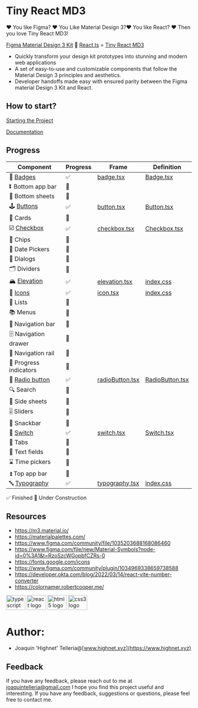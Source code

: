 # Tiny React MD3

❤️ You like Figma? ❤️ You Like Material Design 3?❤️ You like React? ❤️ Then you love Tiny React MD3!

[Figma Material Design 3 Kit](https://www.figma.com/community/file/1035203688168086460) 🤝 [React.ts](https://developer.okta.com/blog/2022/03/14/react-vite-number-converter) = [Tiny React MD3](https://github.com/highnet/Tiny-React-MD3/)

* Quickly transform your design kit prototypes into stunning and modern web applications
* A set of easy-to-use and customizable components that follow the Material Design 3 principles and aesthetics.
* Developer handoffs made easy with ensured parity between the Figma material Design 3 Kit and React.



## How to start?
[Starting the Project](https://github.com/highnet/Tiny-React-MD3/blob/master/Tiny-React-MD3/readme.md)

[Documentation](https://github.com/highnet/Tiny-React-MD3/blob/master/Tiny-React-MD3/src/readme.md)

## Progress
| Component | Progress | Frame | Definition | 
|-----------|----------|-------|------------|
| 📛 [Badges](https://github.com/highnet/Tiny-React-MD3/blob/master/Tiny-React-MD3/src/readme.md#-badge) | ✅ | [badge.tsx](https://github.com/highnet/Tiny-React-MD3/blob/master/Tiny-React-MD3/src/Badge/Frame/badge.tsx) | [Badge.tsx](https://github.com/highnet/Tiny-React-MD3/blob/master/Tiny-React-MD3/src/Badge/Badge.tsx) | 
| ⏬ Bottom app bar | 🚧 | | |
| 🔽 Bottom sheets | 🚧 | | |
| 🕹️ [Buttons](https://github.com/highnet/Tiny-React-MD3/blob/master/Tiny-React-MD3/src/readme.md#%EF%B8%8F-buttons) | ✅ | [button.tsx](https://github.com/highnet/Tiny-React-MD3/blob/master/Tiny-React-MD3/src/Button/Frame/button.tsx) | [Button.tsx](https://github.com/highnet/Tiny-React-MD3/blob/master/Tiny-React-MD3/src/Button/Button.tsx) |
| 🪪 Cards | 🚧 | | |
| ☑️ [Checkbox](https://github.com/highnet/Tiny-React-MD3/blob/master/Tiny-React-MD3/src/readme.md#%EF%B8%8F-checkbox) | ✅ | [checkbox.tsx](https://github.com/highnet/Tiny-React-MD3/blob/master/Tiny-React-MD3/src/Checkbox/Frame/checkbox.tsx) | [Checkbox.tsx](https://github.com/highnet/Tiny-React-MD3/blob/master/Tiny-React-MD3/src/Checkbox/Checkbox.tsx) |
| 🍪 Chips | 🚧 | | |
| 📅 Date Pickers | 🚧 | | |
| 💬 Dialogs | 🚧 | | |
| 🗂️ Dividers | 🚧 | | |
| 🏔️ [Elevation](https://github.com/highnet/Tiny-React-MD3/blob/master/Tiny-React-MD3/src/readme.md#%EF%B8%8F-elevation) | ✅ | [elevation.tsx](https://github.com/highnet/Tiny-React-MD3/blob/master/Tiny-React-MD3/src/Elevation/Frame/elevation.tsx) | [index.css](https://github.com/highnet/Tiny-React-MD3/blob/master/Tiny-React-MD3/src/index.css) |
| 💟 [Icons](https://github.com/highnet/Tiny-React-MD3/blob/master/Tiny-React-MD3/src/readme.md#-icons) | ✅ | [icon.tsx](https://github.com/highnet/Tiny-React-MD3/blob/master/Tiny-React-MD3/src/Icon/Frame/icon.tsx) | [index.css](https://github.com/highnet/Tiny-React-MD3/blob/master/Tiny-React-MD3/src/index.css) |
| 📝 Lists | 🚧 | | |
| 📚 Menus | 🚧 | | |
| 🧭 Navigation bar | 🚧 | | |
| 🗄️ Navigation drawer | 🚧 | | |
| 🚈 Navigation rail | 🚧 | | |
| 🔄 Progress indicators | 🚧 | | |
| 🔘 [Radio button](https://github.com/highnet/Tiny-React-MD3/tree/master/Tiny-React-MD3/src#-radio-button) | ✅ | [radioButton.tsx](https://github.com/highnet/Tiny-React-MD3/blob/master/Tiny-React-MD3/src/Radio%20Button/Frame/radioButton.tsx) | [RadioButton.tsx](https://github.com/highnet/Tiny-React-MD3/blob/master/Tiny-React-MD3/src/Radio%20Button/RadioButton.tsx) |
| 🔍 Search | 🚧 | | |
| 📑 Side sheets | 🚧 | | |
| 🎚️ Sliders | 🚧 | | |
| 🥨 Snackbar | 🚧 | | |
| 🔦 [Switch](https://github.com/highnet/Tiny-React-MD3/blob/master/Tiny-React-MD3/src/readme.md#-switch) | ✅ | [switch.tsx](https://github.com/highnet/Tiny-React-MD3/blob/master/Tiny-React-MD3/src/Switch/Frame/switch.tsx) | [Switch.tsx](https://github.com/highnet/Tiny-React-MD3/blob/master/Tiny-React-MD3/src/Switch/Switch.tsx) |
| 📑 Tabs | 🚧 | | |
| 📜 Text fields | 🚧 | | |
| ⌛ Time pickers | 🚧 | | |
| ⏫ Top app bar | 🚧 | | |
| 🔤 [Typography](https://github.com/highnet/Tiny-React-MD3/blob/master/Tiny-React-MD3/src/readme.md#-typography) | ✅ | [typography.tsx](https://github.com/highnet/Tiny-React-MD3/blob/master/Tiny-React-MD3/src/Typography/Frame/typography.tsx) | [index.css](https://github.com/highnet/Tiny-React-MD3/blob/master/Tiny-React-MD3/src/index.css) |

✅ Finished
🚧 Under Construction

## Resources
* https://m3.material.io/
* https://materialpalettes.com/
* https://www.figma.com/community/file/1035203688168086460
* https://www.figma.com/file/new/Material-Symbols?node-id=0%3A1&t=RzoSzcWGopbfCZRs-0
* https://fonts.google.com/icons
* https://www.figma.com/community/plugin/1034969338659738588
* https://developer.okta.com/blog/2022/03/14/react-vite-number-converter
* https://colornamer.robertcooper.me/

<div align="left">
  <img src="https://cdn.jsdelivr.net/gh/devicons/devicon/icons/typescript/typescript-original.svg" height="40" width="52" alt="typescript logo"  />
  <img src="https://cdn.jsdelivr.net/gh/devicons/devicon/icons/react/react-original.svg" height="40" width="52" alt="react logo"  />
  <img src="https://cdn.jsdelivr.net/gh/devicons/devicon/icons/html5/html5-original.svg" height="40" width="52" alt="html5 logo"  />
  <img src="https://cdn.jsdelivr.net/gh/devicons/devicon/icons/css3/css3-original.svg" height="40" width="52" alt="css3 logo"  />
</div>

###

# Author: 
* Joaquin 'Highnet' Telleria@[www.highnet.xyz](https://www.highnet.xyz)

## Feedback
If you have any feedback, please reach out to me at joaquintelleria@gmail.com
I hope you find this project useful and interesting. If you have any feedback, suggestions or questions, please feel free to contact me.
